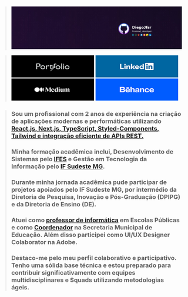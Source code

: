 > 
> ![](https://github.com/Diegojfsr/Diegojfsr/blob/main/Header/Capa.jpg)

> <div style="text-align: center;">
  
>  [<img src="https://github.com/Diegojfsr/Diegojfsr/blob/main/Header/img/Portifolio.jpg" height="60px" width="225px"></a>](https://diegojfsr.myportfolio.com/)
>  [<img src="https://github.com/Diegojfsr/Diegojfsr/blob/main/Header/img/Linkedin.jpg" height="60px" width="225px"></a>](https://www.linkedin.com/in/diegojfsr/)
>  [<img src="https://github.com/Diegojfsr/Diegojfsr/blob/main/Header/img/Medium.jpg" height="60px" width="225px"></a>](https://medium.com/@diegojfsr)
>  [<img src="https://github.com/Diegojfsr/Diegojfsr/blob/main/Header/img/Behance.jpg" height="60px" width="225px"></a>](https://www.behance.net/diegojfsr)
> </div>



> ### Sou um profissional com 2 anos de experiência na criação de aplicações modernas e performáticas utilizando [React.js, Next.js, TypeScript, Styled-Components, Tailwind e integração eficiente de APIs REST. ]()
>
> ### Minha formação acadêmica inclui, Desenvolvimento de Sistemas pelo [IFES](https://alegre.ifes.edu.br/) e Gestão em Tecnologia da Informação pelo [IF Sudeste MG](https://www.ifsudestemg.edu.br/muriae).
> ### Durante minha jornada acadêmica pude participar de projetos apoiados pelo IF Sudeste MG, por intermédio da Diretoria de Pesquisa, Inovação e Pós-Graduação (DPIPG) e da Diretoria de Ensino (DE).
>
> ### Atuei como [professor de informática]() em Escolas Públicas e como [Coordenador]() na Secretaria Municipal de Educação. Além disso participei como UI/UX Designer Colaborator na Adobe.
> 
> ### Destaco-me pelo meu perfil colaborativo e participativo. Tenho uma sólida base técnica e estou preparado para contribuir significativamente com equipes multidisciplinares e Squads utilizando metodologias ágeis.
> 
